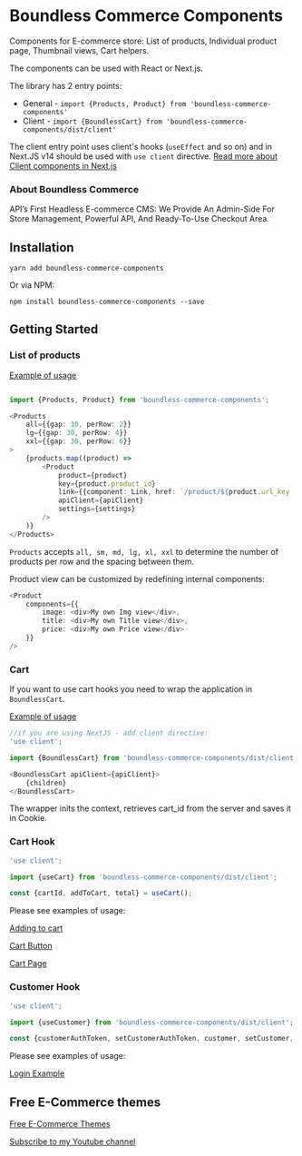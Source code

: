 # Boundless Commerce Components

Components for E-commerce store: List of products, Individual product page, Thumbnail views, Cart helpers.

The components can be used with React or Next.js.

The library has 2 entry points: 

- General - `import {Products, Product} from 'boundless-commerce-components'`
- Client - `import {BoundlessCart} from 'boundless-commerce-components/dist/client'`

The client entry point uses client's hooks (`useEffect` and so on) and in Next.JS v14 should be used with `use client`
directive. [Read more about Client components in Next.js](https://nextjs.org/docs/app/building-your-application/rendering/client-components)

### About Boundless Commerce

API’s First Headless E-commerce CMS: We Provide An Admin-Side For Store Management, Powerful API, And Ready-To-Use
Checkout Area.

## Installation

`yarn add boundless-commerce-components`

Or via NPM:

`npm install boundless-commerce-components --save`

## Getting Started

### List of products

[Example of usage](https://github.com/kirill-zhirnov/next-ecommerce-starter-kit/blob/master/app/page.tsx)

```typescript jsx

import {Products, Product} from 'boundless-commerce-components';

<Products
	all={{gap: 10, perRow: 2}}
	lg={{gap: 30, perRow: 4}}
	xxl={{gap: 30, perRow: 6}}
>
	{products.map((product) =>
		<Product
			product={product}
			key={product.product_id}
			link={{component: Link, href: `/product/${product.url_key || product.product_id}`}}
			apiClient={apiClient}
			settings={settings}
		/>
	)}
</Products>
```

`Products` accepts `all, sm, md, lg, xl, xxl` to determine the number of products per row and the spacing between them.

Product view can be customized by redefining internal components:

```typescript jsx
<Product
	components={{
		image: <div>My own Img view</div>,
		title: <div>My own Title view</div>,
		price: <div>My own Price view</div>
	}}
/>
```

### Cart

If you want to use cart hooks you need to wrap the application in `BoundlessCart`.

[Example of usage](https://github.com/kirill-zhirnov/next-ecommerce-starter-kit/blob/master/components/wrapperForCartContext.tsx)

```typescript jsx
//if you are using NextJS - add client directive:
'use client';

import {BoundlessCart} from 'boundless-commerce-components/dist/client';

<BoundlessCart apiClient={apiClient}>
	{children}
</BoundlessCart>
```

The wrapper inits the context, retrieves cart_id from the server and saves it in Cookie.

### Cart Hook

```typescript jsx
'use client';

import {useCart} from 'boundless-commerce-components/dist/client';

const {cartId, addToCart, total} = useCart();
```

Please see examples of usage:

[Adding to cart](https://github.com/kirill-zhirnov/nextjs-ecommerce-starter-kit/blob/master/components/product/addToCart.tsx)

[Cart Button](https://github.com/kirill-zhirnov/nextjs-ecommerce-starter-kit/blob/master/components/cart/fab.tsx)

[Cart Page](https://github.com/kirill-zhirnov/nextjs-ecommerce-starter-kit/blob/master/components/cart/cartBody.tsx)


### Customer Hook

```typescript jsx
'use client';

import {useCustomer} from 'boundless-commerce-components/dist/client';

const {customerAuthToken, setCustomerAuthToken, customer, setCustomer, login, logout, customerIsInited} = useCustomer();
```

Please see examples of usage:

[Login Example](https://github.com/kirill-zhirnov/nextjs-ecommerce-starter-kit/blob/master/components/auth/loginForm.tsx#L59)

## Free E-Commerce themes

[Free E-Commerce Themes](https://boundless-commerce.com/templates)

[Subscribe to my Youtube channel](https://www.youtube.com/@jam-stack-ninja)